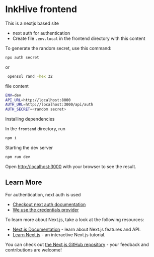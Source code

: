# InkHive frontend

This is a nextjs based site

- next auth for authentication
- Create file `.env.local` in the frontend directory with this content

To generate the random secret, use this command:

```sh
npx auth secret
```

or

```bash
 openssl rand -hex 32
 ```

file content

```sh
ENV=dev
API_URL=http://localhost:8000
AUTH_URL=http://localhost:3000/api/auth
AUTH_SECRET=<random secret>
```

Installing dependencies

In the `frontend` directory, run

```sh
npm i
```

Starting the dev server

```sh
npm run dev
```

Open [http://localhost:3000](http://localhost:3000) with your browser to see the result.

## Learn More

For authentication, next auth is used

- [Checkout next auth documentation](https://authjs.dev/getting-started)
- [We use the credentials provider](https://authjs.dev/getting-started/authentication/credentials)

To learn more about Next.js, take a look at the following resources:

- [Next.js Documentation](https://nextjs.org/docs) - learn about Next.js features and API.
- [Learn Next.js](https://nextjs.org/learn) - an interactive Next.js tutorial.

You can check out [the Next.js GitHub repository](https://github.com/vercel/next.js) - your feedback and contributions are welcome!
